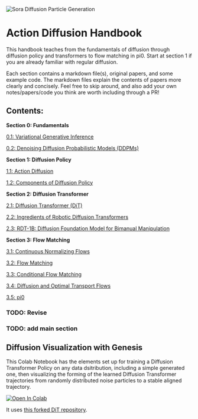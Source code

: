![Sora Diffusion Particle Generation](./Images/Screenshot%202024-12-29%20at%202.30.30 PM.png "Sora Diffusion Particle Generation")

# Action Diffusion Handbook

This handbook teaches from the fundamentals of diffusion through diffusion policy and transformers to flow matching in pi0. Start at section 1 if you are already familiar with regular diffusion.

Each section contains a markdown file(s), original papers, and some example code. The markdown files explain the contents of papers more clearly and concisely. Feel free to skip around, and also add your own notes/papers/code you think are worth including through a PR!

## Contents: 

**Section 0: Fundamentals**

[0.1: Variational Generative Inference](./0:%20Fundamentals/0.1:%20Variational%20Generative%20Inference/Variational%20Generative%20Inference.md)

[0.2: Denoising Diffusion Probabilistic Models (DDPMs)](./0:%20Fundamentals/0.2:%20Denoising%20Diffusion%20Probabilistic%20Models%20(DDPMs)/Denoising%20Diffusion%20Probabilistic%20Models%20(DDPMs).md)

**Section 1: Diffusion Policy** 

[1.1: Action Diffusion](./1:%20Diffusion%20Policy/1.1:%20Action%20Diffusion/Action%20Diffusion.md)

[1.2: Components of Diffusion Policy](./1:%20Diffusion%20Policy/1.2:%20Components%20of%20Diffusion%20Policy/DP%20Components.md)

**Section 2: Diffusion Transformer**

[2.1: Diffusion Transformer (DiT)](./2:%20Diffusion%20Transformer/2.1:%20DiT/DiT.md)

[2.2: Ingredients of Robotic Diffusion Transformers](./2:%20Diffusion%20Transformer/2.2:%20Ingredients%20of%20Robotic%20Diffusion%20Transformers/Ingredients%20of%20Robotic%20Diffusion%20Transformers.md)

[2.3: RDT-1B: Diffusion Foundation Model for Bimanual Manipulation](./2:%20Diffusion%20Transformer/2.3:%20RDT-1B/RDT-1B.md)

**Section 3: Flow Matching**

[3.1: Continuous Normalizing Flows](./3:%20Flow%20Matching/3.1:%20Continuous%20Normalizing%20Flows/CNFs.md)

[3.2: Flow Matching](./3:%20Flow%20Matching/3.2:%20Flow%20Matching/Flow%20Matching.md)

[3.3: Conditional Flow Matching](./3:%20Flow%20Matching/3.3:%20Conditional%20Flow%20Matching/Conditional%20Flow%20Matching.md)

[3.4: Diffusion and Optimal Transport Flows](./3:%20Flow%20Matching/3.4:%20Diffusion%20and%20Optimal%20Transport%20as%20Flows/Diffusion%20Flow.md)

[3.5: pi0](./3:%20Flow%20Matching/3.5:%20pi0/pi0.md)

### TODO: Revise
### TODO: add main section

## Diffusion Visualization with Genesis

This Colab Notebook has the elements set up for training a Diffusion Transformer Policy on any data dsitribution, including a simple generated one, then visualizing the forming of the learned Diffusion Transformer trajectories from randomly distributed noise particles to a stable aligned trajectory.

[![Open In Colab](https://colab.research.google.com/assets/colab-badge.svg)](https://colab.research.google.com/drive/1YHs_KuSM5f3AuykjkCBfaHNYTZKg08-a)

It uses [this forked DiT repository](https://github.com/AlmondGod/dit_policy).
